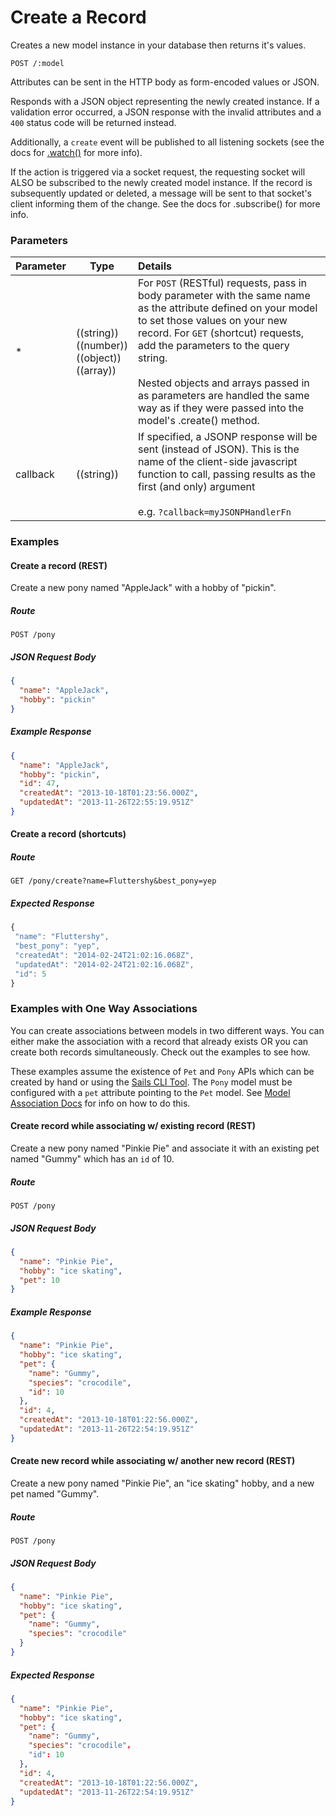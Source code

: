 # Create a Record

Creates a new model instance in your database then returns it's values.

```
POST /:model
```


Attributes can be sent in the HTTP body as form-encoded values or JSON.

Responds with a JSON object representing the newly created instance.  If a validation error occurred, a JSON response with the invalid attributes and a `400` status code will be returned instead.

Additionally, a `create` event will be published to all listening sockets (see the docs for [.watch()](https://github.com/balderdashy/sails-docs/blob/master/reference/websockets/resourceful-pubsub/watch.md) for more info).

If the action is triggered via a socket request, the requesting socket will ALSO be subscribed to the newly created model instance.  If the record is subsequently updated or deleted, a message will be sent to that socket's client informing them of the change. See the docs for .subscribe() for more info.

### Parameters

 Parameter      | Type                                                      | Details
 -------------- | --------------------------------------------------------- |:---------------------------------
 *              | ((string))<br/>((number))<br/>((object))<br/>((array))    | For `POST` (RESTful) requests, pass in body parameter with the same name as the attribute defined on your model to set those values on your new record.  For `GET` (shortcut) requests, add the parameters to the query string. <br/> <br/> Nested objects and arrays passed in as parameters are handled the same way as if they were passed into the model's <a>.create()</a> method.
 callback       | ((string))                                                | If specified, a JSONP response will be sent (instead of JSON).  This is the name of the client-side javascript function to call, passing results as the first (and only) argument<br/> <br/> e.g. `?callback=myJSONPHandlerFn`

### Examples

#### Create a record (REST)

Create a new pony named "AppleJack" with a hobby of "pickin".

##### Route
`POST /pony`



##### JSON Request Body
```json
{
  "name": "AppleJack",
  "hobby": "pickin"
}
```

##### Example Response
```json
{
  "name": "AppleJack",
  "hobby": "pickin",
  "id": 47,
  "createdAt": "2013-10-18T01:23:56.000Z",
  "updatedAt": "2013-11-26T22:55:19.951Z"
}
```

#### Create a record (shortcuts)

##### Route
`GET /pony/create?name=Fluttershy&best_pony=yep`

##### Expected Response

```javascript
{
 "name": "Fluttershy",
 "best_pony": "yep",
 "createdAt": "2014-02-24T21:02:16.068Z",
 "updatedAt": "2014-02-24T21:02:16.068Z",
 "id": 5
}

```


### Examples with One Way Associations

You can create associations between models in two different ways.  You can either make the association with a record that already exists OR you can create both records simultaneously.  Check out the examples to see how.

These examples assume the existence of `Pet` and `Pony` APIs which can be created by hand or using the [Sails CLI Tool](http://sailsjs.org/documentation/reference/CommandLine/CommandLine.html).  The `Pony` model must be configured with a `pet` attribute pointing to the `Pet` model.  See [Model Association Docs](./ModelAssociations.md) for info on how to do this.

#### Create record while associating w/ existing record (REST)

Create a new pony named "Pinkie Pie" and associate it with an existing pet named "Gummy" which has an `id` of 10.

##### Route
`POST /pony`

##### JSON Request Body
```json
{
  "name": "Pinkie Pie",
  "hobby": "ice skating",
  "pet": 10
}
```

##### Example Response
```json
{
  "name": "Pinkie Pie",
  "hobby": "ice skating",
  "pet": {
    "name": "Gummy",
    "species": "crocodile",
    "id": 10
  },
  "id": 4,
  "createdAt": "2013-10-18T01:22:56.000Z",
  "updatedAt": "2013-11-26T22:54:19.951Z"
}
```


#### Create new record while associating w/ another new record (REST)

Create a new pony named "Pinkie Pie", an "ice skating" hobby, and a new pet named "Gummy".

##### Route
`POST /pony`


##### JSON Request Body
```json
{
  "name": "Pinkie Pie",
  "hobby": "ice skating",
  "pet": {
    "name": "Gummy",
    "species": "crocodile"
  }
}
```

##### Expected Response
```json
{
  "name": "Pinkie Pie",
  "hobby": "ice skating",
  "pet": {
    "name": "Gummy",
    "species": "crocodile"，
    "id": 10
  },
  "id": 4,
  "createdAt": "2013-10-18T01:22:56.000Z",
  "updatedAt": "2013-11-26T22:54:19.951Z"
}
```

<docmeta name="uniqueID" value="CreateARecord744986">
<docmeta name="displayName" value="create">

